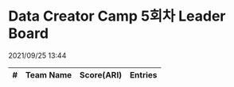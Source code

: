 # Data Creator Camp 5회차 Leader Board
2021/09/25 13:44

|#|Team Name|Score(ARI)|Entries|  
|:---:|:---:|:---:|:---:|  
